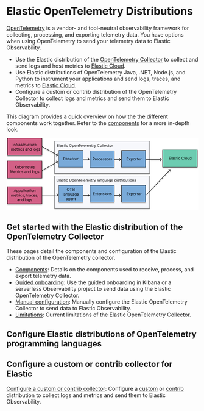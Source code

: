 # Elastic OpenTelemetry Distributions

[OpenTelemetry](https://opentelemetry.io/docs/) is a vendor- and tool-neutral observability framework for collecting, processing, and exporting telemetry data.
You have options when using OpenTelemetry to send your telemetry data to Elastic Observability.

- Use the Elastic distribution of the [OpenTelemetry Collector](https://github.com/open-telemetry/opentelemetry-collector) to collect and send logs and host metrics to [Elastic Cloud](https://cloud.elastic.co/).
- Use Elastic distributions of OpenTelemetry Java, .NET, Node.js, and Python to instrument your applications and send logs, traces, and metrics to [Elastic Cloud](https://cloud.elastic.co/).
- Configure a custom or contrib distribution of the OpenTelemetry Collector to collect logs and metrics and send them to Elastic Observability.

This diagram provides a quick overview on how the the different components work together. Refer to the [components](docs/collector-components.md) for a more in-depth look.

![Diagram of the OpenTelemetry flow](docs/images/elastic-otel-overview.png)

## Get started with the Elastic distribution of the OpenTelemetry Collector

These pages detail the components and configuration of the Elastic distribution of the OpenTelemetry collector.

- [Components](docs/collector-components.md): Details on the components used to receive, process, and export telemetry data.
- [Guided onboarding](docs/guided-onboarding.md): Use the guided onboarding in Kibana or a serverless Observability project to send data using the Elastic OpenTelemetry Collector.
- [Manual configuration](docs/manual-configuration.md): Manually configure the Elastic OpenTelemetry Collector to send data to Elastic Observability.
- [Limitations](docs/collector-limitations.md): Current limitations of the Elastic OpenTelemetry Collector.

## Configure Elastic distributions of OpenTelemetry programming languages
<!-- Colleen can fill in these links? -->

## Configure a custom or contrib collector for Elastic

[Configure a custom or contrib collector](docs/configure-custom-collector.md): Configure a [custom](https://opentelemetry.io/docs/collector/custom-collector/) or [contrib](https://github.com/open-telemetry/opentelemetry-collector-contrib) distribution to collect logs and metrics and send them to Elastic Observability.